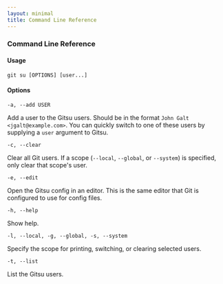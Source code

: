 ```yaml
---
layout: minimal
title: Command Line Reference
---
```


### Command Line Reference

#### Usage

`git su [OPTIONS] [user...]`


#### Options

`-a, --add USER`

Add a user to the Gitsu users. Should be in the format `John Galt <jgalt@example.com>`. You can quickly switch to one of these users by supplying a `user` argument to Gitsu.

`-c, --clear`

Clear all Git users. If a scope (`--local`, `--global`, or `--system`) is specified, only clear that scope's user.

`-e, --edit`

Open the Gitsu config in an editor. This is the same editor that Git is configured to use for config files.

`-h, --help`

Show help.

`-l, --local, -g, --global, -s, --system `

Specify the scope for printing, switching, or clearing selected users.

`-t, --list`

List the Gitsu users.
